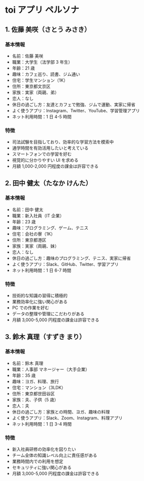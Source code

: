 # toi アプリ ペルソナ

## 1. 佐藤 美咲（さとう みさき）

### 基本情報

- 名前：佐藤 美咲
- 職業：大学生（法学部 3 年生）
- 年齢：21 歳
- 趣味：カフェ巡り、読書、ジム通い
- 住宅：学生マンション（1K）
- 住所：東京都文京区
- 家族：実家（両親、弟）
- 恋人：なし
- 休日の過ごし方：友達とカフェで勉強、ジムで運動、実家に帰省
- よく使うアプリ：Instagram、Twitter、YouTube、学習管理アプリ
- ネット利用時間：1 日 4-5 時間

### 特徴

- 司法試験を目指しており、効率的な学習方法を模索中
- 通学時間を有効活用したいと考えている
- スマートフォンでの学習を好む
- 視覚的に分かりやすい UI を求める
- 月額 1,000-2,000 円程度の課金は許容できる

## 2. 田中 健太（たなか けんた）

### 基本情報

- 名前：田中 健太
- 職業：新入社員（IT 企業）
- 年齢：23 歳
- 趣味：プログラミング、ゲーム、テニス
- 住宅：会社の寮（1K）
- 住所：東京都港区
- 家族：実家（両親、妹）
- 恋人：なし
- 休日の過ごし方：趣味のプログラミング、テニス、実家に帰省
- よく使うアプリ：Slack、GitHub、Twitter、学習アプリ
- ネット利用時間：1 日 6-7 時間

### 特徴

- 技術的な知識の習得に積極的
- 業務効率化に強い関心がある
- PC での作業を好む
- データの整理や管理にこだわりがある
- 月額 3,000-5,000 円程度の課金は許容できる

## 3. 鈴木 真理（すずき まり）

### 基本情報

- 名前：鈴木 真理
- 職業：人事部 マネージャー（大手企業）
- 年齢：35 歳
- 趣味：ヨガ、料理、旅行
- 住宅：マンション（3LDK）
- 住所：東京都世田谷区
- 家族：夫、子供（5 歳）
- 恋人：夫
- 休日の過ごし方：家族との時間、ヨガ、趣味の料理
- よく使うアプリ：Slack、Zoom、Instagram、料理アプリ
- ネット利用時間：1 日 3-4 時間

### 特徴

- 新入社員研修の効率化を図りたい
- チーム全体の知識レベル向上に責任感がある
- 業務時間内での利用を想定
- セキュリティに強い関心がある
- 月額 3,000-5,000 円程度の課金は許容できる

